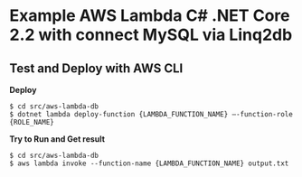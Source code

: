 # Example AWS Lambda C# .NET Core 2.2 with connect MySQL via Linq2db

## Test and Deploy with AWS CLI

**Deploy**
```
$ cd src/aws-lambda-db
$ dotnet lambda deploy-function {LAMBDA_FUNCTION_NAME} –-function-role {ROLE_NAME}
```

**Try to Run and Get result**
```
$ cd src/aws-lambda-db
$ aws lambda invoke --function-name {LAMBDA_FUNCTION_NAME} output.txt
```